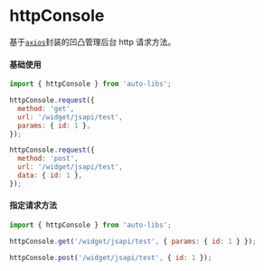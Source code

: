# httpConsole

基于[`axios`](https://www.kancloud.cn/yunye/axios/234845)封装的凹凸管理后台 http 请求方法。

#### 基础使用

```js
import { httpConsole } from 'auto-libs';

httpConsole.request({
  method: 'get',
  url: '/widget/jsapi/test',
  params: { id: 1 },
});

httpConsole.request({
  method: 'post',
  url: '/widget/jsapi/test',
  data: { id: 1 },
});
```

#### 指定请求方法

```js
import { httpConsole } from 'auto-libs';

httpConsole.get('/widget/jsapi/test', { params: { id: 1 } });

httpConsole.post('/widget/jsapi/test', { id: 1 });
```
